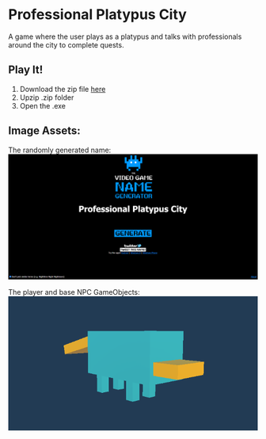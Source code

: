 # Professional Platypus City

A game where the user plays as a platypus and talks with professionals around the city to complete quests. 

## Play It!

1. Download the zip file [here](https://github.com/rhysstever/ProfessionalPlatypusCity/blob/main/PPC_Build4.zip)
2. Upzip .zip folder
3. Open the .exe

## Image Assets:

The randomly generated name:  
![Generated Name Image](https://github.com/rhysstever/ProfessionalPlatypusCity/blob/main/Assets/Images/generatedName.PNG)

The player and base NPC GameObjects:  
![Platypus Object Image](https://github.com/rhysstever/ProfessionalPlatypusCity/blob/main/Assets/Images/platypus.PNG)
